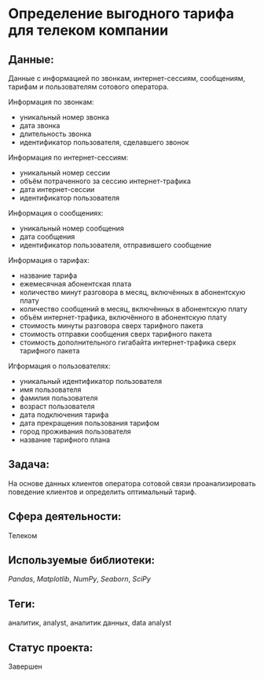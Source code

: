 # Определение выгодного тарифа для телеком компании

## Данные:

Данные с информацией по звонкам, интернет-сессиям, сообщениям, тарифам и пользователям сотового оператора.

Информация по звонкам:
* уникальный номер звонка
* дата звонка
* длительность звонка
* идентификатор пользователя, сделавшего звонок

Информация по интернет-сессиям:
* уникальный номер сессии
* объём потраченного за сессию интернет-трафика
* дата интернет-сессии
* идентификатор пользователя 

Информация о сообщениях:
* уникальный номер сообщения
* дата сообщения
* идентификатор пользователя, отправившего сообщение

Информация о тарифах:
* название тарифа
* ежемесячная абонентская плата
* количество минут разговора в месяц, включённых в абонентскую плату
* количество сообщений в месяц, включённых в абонентскую плату
* объём интернет-трафика, включённого в абонентскую плату 
* стоимость минуты разговора сверх тарифного пакета
* стоимость отправки сообщения сверх тарифного пакета
* стоимость дополнительного гигабайта интернет-трафика сверх тарифного пакета

Игформация о пользователях:
* уникальный идентификатор пользователя
* имя пользователя
* фамилия пользователя
* возраст пользователя
* дата подключения тарифа
* дата прекращения пользования тарифом
* город проживания пользователя
* название тарифного плана

## Задача:

На основе данных клиентов оператора сотовой связи проанализировать поведение клиентов и определить оптимальный тариф.

## Сфера деятельности:

Телеком

## Используемые библиотеки:

_Pandas_, _Matplotlib_, _NumPy_, _Seaborn_, _SciPy_

## Теги:


аналитик, analyst, аналитик данных, data analyst

## Статус проекта:

Завершен
